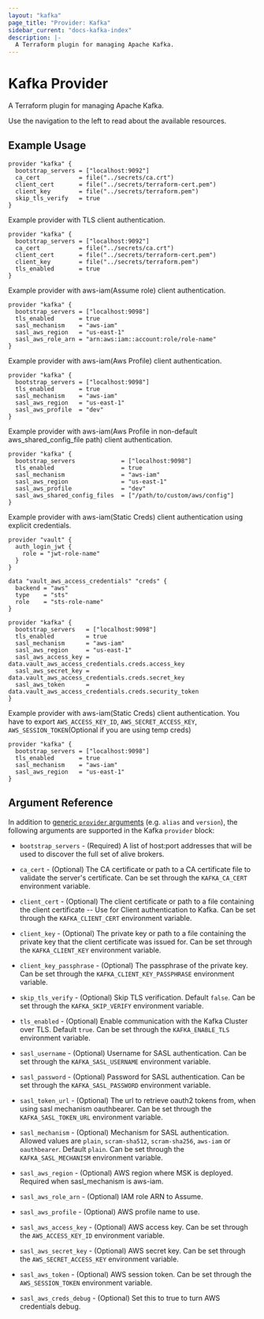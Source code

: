 ```yaml
---
layout: "kafka"
page_title: "Provider: Kafka"
sidebar_current: "docs-kafka-index"
description: |-
  A Terraform plugin for managing Apache Kafka.
---
```


# Kafka Provider

A Terraform plugin for managing Apache Kafka.

Use the navigation to the left to read about the available resources.

## Example Usage

```hcl
provider "kafka" {
  bootstrap_servers = ["localhost:9092"]
  ca_cert           = file("../secrets/ca.crt")
  client_cert       = file("../secrets/terraform-cert.pem")
  client_key        = file("../secrets/terraform.pem")
  skip_tls_verify   = true
}
```

Example provider with TLS client authentication.
```hcl
provider "kafka" {
  bootstrap_servers = ["localhost:9092"]
  ca_cert           = file("../secrets/ca.crt")
  client_cert       = file("../secrets/terraform-cert.pem")
  client_key        = file("../secrets/terraform.pem")
  tls_enabled       = true
}
```

Example provider with aws-iam(Assume role) client authentication.
```hcl
provider "kafka" {
  bootstrap_servers = ["localhost:9098"]
  tls_enabled       = true
  sasl_mechanism    = "aws-iam"
  sasl_aws_region   = "us-east-1"
  sasl_aws_role_arn = "arn:aws:iam::account:role/role-name"
}
```

Example provider with aws-iam(Aws Profile) client authentication.
```hcl
provider "kafka" {
  bootstrap_servers = ["localhost:9098"]
  tls_enabled       = true
  sasl_mechanism    = "aws-iam"
  sasl_aws_region   = "us-east-1"
  sasl_aws_profile  = "dev"
}
```

Example provider with aws-iam(Aws Profile in non-default aws_shared_config_file path) client authentication.
```hcl
provider "kafka" {
  bootstrap_servers             = ["localhost:9098"]
  tls_enabled                   = true
  sasl_mechanism                = "aws-iam"
  sasl_aws_region               = "us-east-1"
  sasl_aws_profile              = "dev"
  sasl_aws_shared_config_files  = ["/path/to/custom/aws/config"]
}
```

Example provider with aws-iam(Static Creds) client authentication using explicit credentials.
```hcl
provider "vault" {
  auth_login_jwt {
    role = "jwt-role-name"
  }
}

data "vault_aws_access_credentials" "creds" {
  backend = "aws"
  type    = "sts"
  role    = "sts-role-name"
}

provider "kafka" {
  bootstrap_servers   = ["localhost:9098"]
  tls_enabled         = true
  sasl_mechanism      = "aws-iam"
  sasl_aws_region     = "us-east-1"
  sasl_aws_access_key = data.vault_aws_access_credentials.creds.access_key
  sasl_aws_secret_key = data.vault_aws_access_credentials.creds.secret_key
  sasl_aws_token      = data.vault_aws_access_credentials.creds.security_token
}
```

Example provider with aws-iam(Static Creds) client authentication. You have to export `AWS_ACCESS_KEY_ID`, `AWS_SECRET_ACCESS_KEY`, `AWS_SESSION_TOKEN`(Optional if you are using temp creds)
```hcl
provider "kafka" {
  bootstrap_servers = ["localhost:9098"]
  tls_enabled       = true
  sasl_mechanism    = "aws-iam"
  sasl_aws_region   = "us-east-1"
}
```

## Argument Reference

In addition to [generic `provider` arguments](https://www.terraform.io/docs/configuration/providers.html)
(e.g. `alias` and `version`), the following arguments are supported in the Kafka
 `provider` block:

* `bootstrap_servers` - (Required) A list of host:port addresses that will be used
  to discover the full set of alive brokers.

* `ca_cert` - (Optional) The CA certificate or path to a CA certificate file to
  validate the server's certificate. Can be set through the `KAFKA_CA_CERT` environment variable.

* `client_cert` - (Optional) The client certificate or path to a file containing
  the client certificate -- Use for Client authentication to Kafka. Can be set through the `KAFKA_CLIENT_CERT` environment variable.

* `client_key` - (Optional) The private key or path to a file containing the private
  key that the client certificate was issued for. Can be set through the `KAFKA_CLIENT_KEY` environment variable.

* `client_key_passphrase` - (Optional) The passphrase of the private key. Can be set through the `KAFKA_CLIENT_KEY_PASSPHRASE` environment variable.

* `skip_tls_verify` - (Optional) Skip TLS verification. Default `false`. Can be set through the `KAFKA_SKIP_VERIFY` environment variable.

* `tls_enabled` - (Optional) Enable communication with the Kafka Cluster over TLS.
  Default `true`. Can be set through the `KAFKA_ENABLE_TLS` environment variable.

* `sasl_username` - (Optional) Username for SASL authentication. Can be set through the `KAFKA_SASL_USERNAME` environment variable.

* `sasl_password` - (Optional) Password for SASL authentication. Can be set through the `KAFKA_SASL_PASSWORD` environment variable.

* `sasl_token_url` - (Optional) The url to retrieve oauth2 tokens from, when using sasl mechanism oauthbearer. Can be set through the `KAFKA_SASL_TOKEN_URL` environment variable.

* `sasl_mechanism` - (Optional) Mechanism for SASL authentication. Allowed values are `plain`, `scram-sha512`, `scram-sha256`, `aws-iam` or `oauthbearer`. Default `plain`. Can be set through the `KAFKA_SASL_MECHANISM` environment variable.

* `sasl_aws_region` - (Optional) AWS region where MSK is deployed. Required when sasl_mechanism is aws-iam.

* `sasl_aws_role_arn` - (Optional) IAM role ARN to Assume.

* `sasl_aws_profile` - (Optional) AWS profile name to use.

* `sasl_aws_access_key` - (Optional) AWS access key. Can be set through the `AWS_ACCESS_KEY_ID` environment variable.

* `sasl_aws_secret_key` - (Optional) AWS secret key. Can be set through the `AWS_SECRET_ACCESS_KEY` environment variable.

* `sasl_aws_token` - (Optional) AWS session token. Can be set through the `AWS_SESSION_TOKEN` environment variable.

* `sasl_aws_creds_debug` - (Optional) Set this to true to turn AWS credentials debug.
